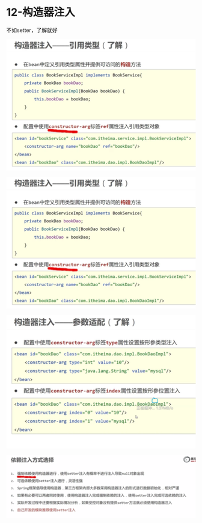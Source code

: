# 12-构造器注入

不如setter，了解就好

![](/img/20230502174422.png)

![](/img/20230502174517.png)

![](/img/20230502174512.png)

![](/img/20230502174556.png)
